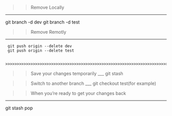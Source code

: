 >> Remove Locally    
   ___
   git branch -d dev
   git branch -d test

>> Remove Remotly
___
     git push origin --delete dev
     git push origin --delete test

                                    >>>>>>>>>>>>>>>>>>>>>>>>>>>>>>>>>>>>>>>>>>>>>>>>>>>>>>>>>>>>>>>>>>>>>>>>>>>>>>>>>>>

>> Save your changes temporarily 
    ___
 git stash

>>Switch to another branch
    ___
 git checkout test(for example)

>>When you’re ready to get your changes back
 ___
   git stash pop
